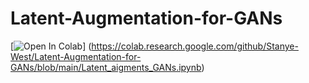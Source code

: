 # Latent-Augmentation-for-GANs

[![Open In Colab](https://colab.research.google.com/assets/colab-badge.svg)]
(https://colab.research.google.com/github/Stanye-West/Latent-Augmentation-for-GANs/blob/main/Latent_aigments_GANs.ipynb)
